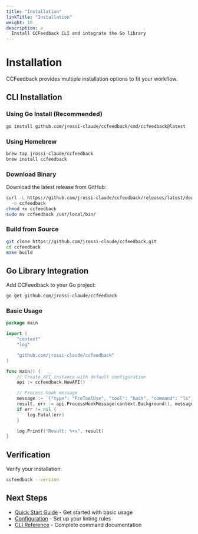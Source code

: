 ```yaml
---
title: "Installation"
linkTitle: "Installation"
weight: 10
description: >
  Install CCFeedback CLI and integrate the Go library
---
```


# Installation

CCFeedback provides multiple installation options to fit your workflow.

## CLI Installation

### Using Go Install (Recommended)

```bash
go install github.com/jrossi-claude/ccfeedback/cmd/ccfeedback@latest
```

### Using Homebrew

```bash
brew tap jrossi-claude/ccfeedback
brew install ccfeedback
```

### Download Binary

Download the latest release from GitHub:

```bash
curl -L https://github.com/jrossi-claude/ccfeedback/releases/latest/download/ccfeedback-$(uname -s)-$(uname -m) \
  -o ccfeedback
chmod +x ccfeedback
sudo mv ccfeedback /usr/local/bin/
```

### Build from Source

```bash
git clone https://github.com/jrossi-claude/ccfeedback.git
cd ccfeedback
make build
```

## Go Library Integration

Add CCFeedback to your Go project:

```bash
go get github.com/jrossi-claude/ccfeedback
```

### Basic Usage

```go
package main

import (
    "context"
    "log"

    "github.com/jrossi-claude/ccfeedback"
)

func main() {
    // Create API instance with default configuration
    api := ccfeedback.NewAPI()

    // Process hook message
    message := `{"type": "PreToolUse", "tool": "bash", "command": "ls"}`
    result, err := api.ProcessHookMessage(context.Background(), message)
    if err != nil {
        log.Fatal(err)
    }

    log.Printf("Result: %+v", result)
}
```

## Verification

Verify your installation:

```bash
ccfeedback --version
```

## Next Steps

- [Quick Start Guide](/docs/quickstart/) - Get started with basic usage
- [Configuration](/docs/configuration/) - Set up your linting rules
- [CLI Reference](/docs/cli/) - Complete command documentation